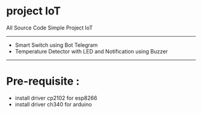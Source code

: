 # project IoT
All Source Code Simple Project IoT

<hr>

- Smart Switch using Bot Telegram
- Temperature Detector with LED and Notification using Buzzer

<hr>

# Pre-requisite :
- install driver cp2102 for esp8266
- install driver ch340 for arduino
